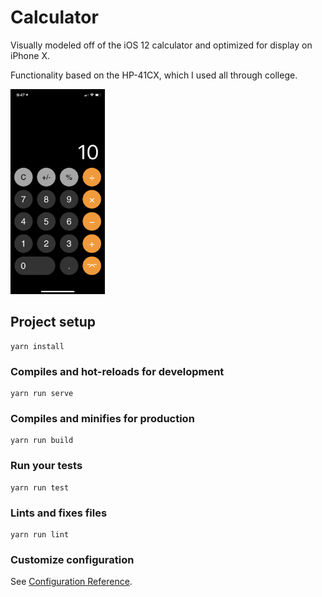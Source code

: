 # Calculator

Visually modeled off of the iOS 12 calculator and optimized for display on iPhone X.

Functionality based on the HP-41CX, which I used all through college.

<img src="screenshots/screen1.png" width="30%">

## Project setup
```
yarn install
```

### Compiles and hot-reloads for development
```
yarn run serve
```

### Compiles and minifies for production
```
yarn run build
```

### Run your tests
```
yarn run test
```

### Lints and fixes files
```
yarn run lint
```

### Customize configuration
See [Configuration Reference](https://cli.vuejs.org/config/).
